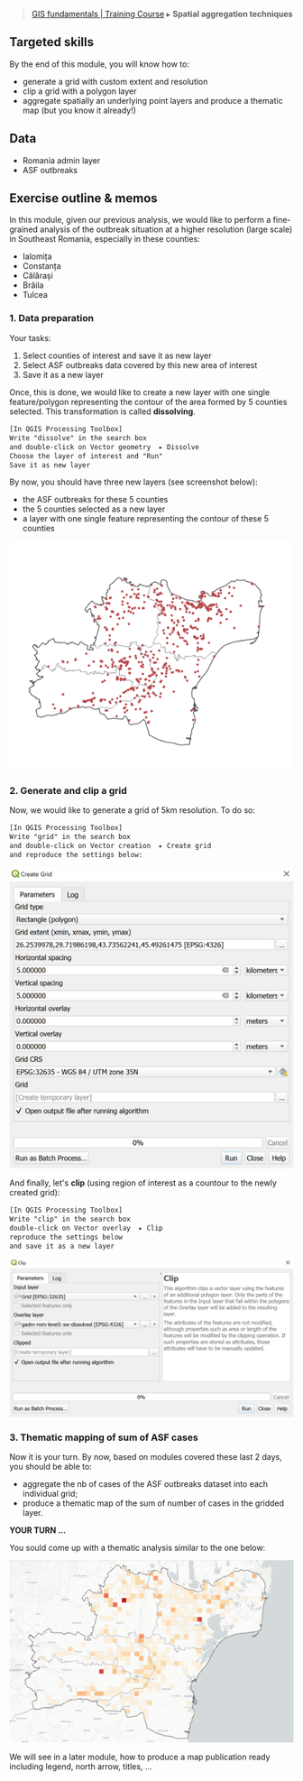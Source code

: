 > [GIS fundamentals | Training Course](agenda.md) ▸ **Spatial aggregation techniques**

## Targeted skills
By the end of this module, you will know how to:
* generate a grid with custom extent and resolution
* clip a grid with a polygon layer
* aggregate spatially an underlying point layers and produce a thematic map (but you know it already!)


## Data
* Romania admin layer
* ASF outbreaks

## Exercise outline & memos

In this module, given our previous analysis, we would like to perform a fine-grained analysis of the outbreak situation at a higher resolution (large scale) in Southeast Romania, especially in these counties:
* Ialomița
* Constanța
* Călărași
* Brăila
* Tulcea

### 1. Data preparation

Your tasks:

1. Select counties of interest and save it as new layer
2. Select ASF outbreaks data covered by this new area of interest
3. Save it as a new layer

Once, this is done, we would like to create a new layer with one single feature/polygon representing the contour of the area formed by 5 counties selected. This transformation is called **dissolving**. 

```
[In QGIS Processing Toolbox]
Write "dissolve" in the search box
and double-click on Vector geometry  ▸ Dissolve 
Choose the layer of interest and "Run"
Save it as new layer
```

By now, you should have three new layers (see screenshot below):
* the ASF outbreaks for these 5 counties
* the 5 counties selected as a new layer
* a layer with one single feature representing the contour of these 5 counties

![img/counties-dissolved.PNG](img/counties-dissolved.PNG)


### 2. Generate and clip a grid

Now, we would like to generate a grid of 5km resolution. To do so:

```
[In QGIS Processing Toolbox]
Write "grid" in the search box
and double-click on Vector creation  ▸ Create grid 
and reproduce the settings below:
```

![img/create-grid.PNG](img/create-grid.PNG)

And finally, let's **clip** (using region of interest as a countour to the newly created grid):

```
[In QGIS Processing Toolbox]
Write "clip" in the search box
double-click on Vector overlay  ▸ Clip
reproduce the settings below
and save it as a new layer
```

![img/clip-grid.PNG](img/clip-grid.PNG)

### 3. Thematic mapping of sum of ASF cases
Now it is your turn. By now, based on modules covered these last 2 days, you should be able to:

* aggregate the nb of cases of the ASF outbreaks dataset into each individual grid;
* produce a thematic map of the sum of number of cases in the gridded layer.


**YOUR TURN ...**

You sould come up with a thematic analysis similar to the one below:

![img/grid-thematic-mapping.PNG](img/grid-thematic-mapping.PNG)

We will see in a later module, how to produce a map publication ready including legend, north arrow, titles, ...

